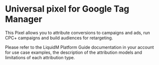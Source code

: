 # Universal pixel for Google Tag Manager

This Pixel allows you to attribute conversions to campaigns and ads, run CPC+ campaigns and build audiences for retargeting. 
  
Please refer to the LiquidM Platform Guide documentation in your account for use case examples, the description of the attribution models and limitations of each attribution type.
